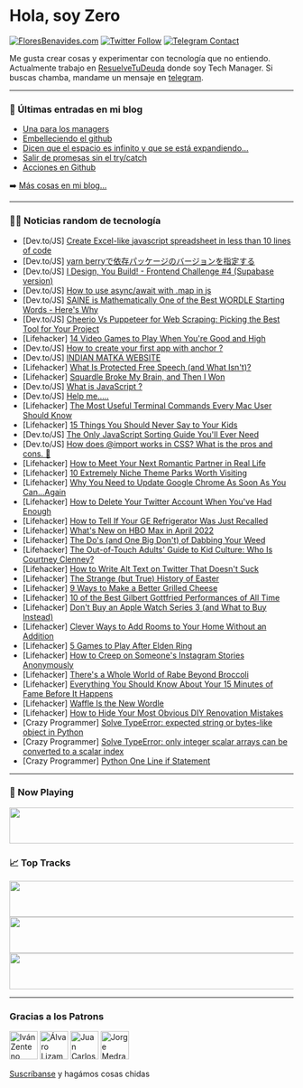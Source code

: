 # Hola, soy Zero

[![FloresBenavides.com](https://img.shields.io/website?down_message=oops&label=MiBlog&style=for-the-badge&up_message=online&url=https%3A%2F%2Ffloresbenavides.com)](https://floresbenavides.com) [![Twitter Follow](https://img.shields.io/twitter/follow/ZeroDragon?color=%231DA1F2&label=Follow&logo=twitter&logoColor=ffffff&style=for-the-badge)](https://twitter.com/zerodragon) [![Telegram Contact](https://img.shields.io/badge/escr%C3%ADbeme-ZeroDragon-%2326A5E4?style=for-the-badge&logo=telegram)](https://t.me/zerodragon)

Me gusta crear cosas y experimentar con tecnología que no entiendo.
Actualmente trabajo en [ResuelveTuDeuda](http://github.com/resuelve) donde soy Tech Manager.
Si buscas chamba, mandame un mensaje en [telegram](https://t.me/zerodragon).

---

### 📕 Últimas entradas en mi blog
<!-- BLOG-POST-LIST:START -->
- [Una para los managers](https://floresbenavides.com/una-para-los-managers/)
- [Embelleciendo el github](https://floresbenavides.com/embelleciendo-el-github/)
- [Dicen que el espacio es infinito y que se está expandiendo…](https://floresbenavides.com/dicen-que-el-espacio-es-infinito-y-que-se-esta-expandiendo/)
- [Salir de promesas sin el try/catch](https://floresbenavides.com/salir-de-promesas-sin-el-try-catch/)
- [Acciones en Github](https://floresbenavides.com/acciones-en-github/)
<!-- BLOG-POST-LIST:END -->

➡️ [Más cosas en mi blog...](https://floresbenavides.com)

---

### 👨‍💻 Noticias random de tecnología
<!-- TECH-POSTS:START -->
- [Dev.to/JS] [Create Excel-like javascript spreadsheet in less than 10 lines of code](https://dev.to/zyc9012/create-excel-like-javascript-spreadsheet-in-less-than-10-lines-of-code-4a5o)
- [Dev.to/JS] [yarn berryで依存パッケージのバージョンを指定する](https://dev.to/yutagoto/yarn-berrydeyi-cun-patukezinobaziyonwozhi-ding-suru-3bph)
- [Dev.to/JS] [I Design, You Build! - Frontend Challenge #4 &lpar;Supabase version&rpar;](https://dev.to/zernonia/i-design-you-build-frontend-challenge-4-supabase-version-2afm)
- [Dev.to/JS] [How to use async/await with .map in js](https://dev.to/jordandev/how-to-use-asyncawait-with-map-in-js-2ena)
- [Dev.to/JS] [SAINE is Mathematically One of the Best WORDLE Starting Words - Here&#39;s Why](https://dev.to/uilicious/saine-is-mathematically-one-of-the-best-wordle-starting-words-heres-why-2396)
- [Dev.to/JS] [Cheerio Vs Puppeteer for Web Scraping: Picking the Best Tool for Your Project](https://dev.to/zoltan/cheerio-vs-puppeteer-for-web-scraping-picking-the-best-tool-for-your-project-4dkl)
- [Lifehacker] [14 Video Games to Play When You&#39;re Good and High](https://lifehacker.com/14-video-games-to-play-when-youre-good-and-high-1848800192)
- [Dev.to/JS] [How to create your first app with anchor ?](https://dev.to/chroniques_decentralisees/how-to-create-your-first-app-with-anchor--1b8h)
- [Dev.to/JS] [INDIAN MATKA WEBSITE](https://dev.to/indianmatkasattaa/indian-matka-website-18af)
- [Lifehacker] [What Is Protected Free Speech &lpar;and What Isn&#39;t&rpar;?](https://lifehacker.com/what-is-protected-free-speech-and-what-isnt-1848799655)
- [Lifehacker] [Squardle Broke My Brain, and Then I Won](https://lifehacker.com/squardle-broke-my-brain-and-then-i-won-1848799909)
- [Dev.to/JS] [What is JavaScript ?](https://dev.to/gsharma010/what-is-javascript--5b69)
- [Dev.to/JS] [Help me.....](https://dev.to/albin_n_j/help-me-16e7)
- [Lifehacker] [The Most Useful Terminal Commands Every Mac User Should Know](https://lifehacker.com/the-most-useful-terminal-commands-every-mac-user-should-1848799083)
- [Lifehacker] [15 Things You Should Never Say to Your Kids](https://lifehacker.com/15-things-you-should-never-say-to-your-kids-1848798130)
- [Dev.to/JS] [The Only JavaScript Sorting Guide You&#39;ll Ever Need](https://dev.to/gregorygaines/the-only-javascript-sorting-guide-youll-ever-need-ibp)
- [Dev.to/JS] [How does @import works in CSS? What is the pros and cons. 🤔](https://dev.to/jasmin/how-does-import-works-in-css-what-is-the-pros-and-cons-136c)
- [Lifehacker] [How to Meet Your Next Romantic Partner in Real Life](https://lifehacker.com/how-to-meet-your-next-romantic-partner-in-real-life-1848799065)
- [Lifehacker] [10 Extremely Niche Theme Parks Worth Visiting](https://lifehacker.com/10-extremely-niche-theme-parks-worth-visiting-1848798853)
- [Lifehacker] [Why You Need to Update Google Chrome As Soon As You Can...Again](https://lifehacker.com/why-you-need-to-update-google-chrome-as-soon-as-you-can-1848798753)
- [Lifehacker] [How to Delete Your Twitter Account When You&#39;ve Had Enough](https://lifehacker.com/how-to-delete-your-twitter-account-when-youve-had-enoug-1848798491)
- [Lifehacker] [How to Tell If Your GE Refrigerator Was Just Recalled](https://lifehacker.com/how-to-tell-if-your-ge-refrigerator-was-just-recalled-1848798212)
- [Lifehacker] [What&#39;s New on HBO Max in April 2022](https://lifehacker.com/whats-new-on-hbo-max-in-april-2022-1848699493)
- [Lifehacker] [The Do&#39;s &lpar;and One Big Don&#39;t&rpar; of Dabbing Your Weed](https://lifehacker.com/the-dos-and-one-big-dont-of-dabbing-your-weed-1848798326)
- [Lifehacker] [The Out-of-Touch Adults&#39; Guide to Kid Culture: Who Is Courtney Clenney?](https://lifehacker.com/the-out-of-touch-adults-guide-to-kid-culture-who-is-co-1848797474)
- [Lifehacker] [How to Write Alt Text on Twitter That Doesn&#39;t Suck](https://lifehacker.com/how-to-write-alt-text-on-twitter-that-doesnt-suck-1848795663)
- [Lifehacker] [The Strange &lpar;but True&rpar; History of Easter](https://lifehacker.com/the-strange-but-true-history-of-easter-1848796462)
- [Lifehacker] [9 Ways to Make a Better Grilled Cheese](https://lifehacker.com/9-ways-to-make-a-better-grilled-cheese-1848795225)
- [Lifehacker] [10 of the Best Gilbert Gottfried Performances of All Time](https://lifehacker.com/10-of-the-best-gilbert-gottfried-performances-of-all-ti-1848792699)
- [Lifehacker] [Don&#39;t Buy an Apple Watch Series 3 &lpar;and What to Buy Instead&rpar;](https://lifehacker.com/dont-buy-an-apple-watch-series-3-and-what-to-buy-inste-1848794906)
- [Lifehacker] [Clever Ways to Add Rooms to Your Home Without an Addition](https://lifehacker.com/clever-ways-to-add-rooms-to-your-home-without-an-additi-1848794324)
- [Lifehacker] [5 Games to Play After Elden Ring](https://lifehacker.com/5-games-to-play-after-elden-ring-1848794932)
- [Lifehacker] [How to Creep on Someone&#39;s Instagram Stories Anonymously](https://lifehacker.com/how-to-creep-on-someones-instagram-stories-anonymously-1848794616)
- [Lifehacker] [There&#39;s a Whole World of Rabe Beyond Broccoli](https://lifehacker.com/theres-a-whole-world-of-rabe-beyond-broccoli-1848791429)
- [Lifehacker] [Everything You Should Know About Your 15 Minutes of Fame Before It Happens](https://lifehacker.com/everything-you-should-know-about-your-15-minutes-of-fam-1848794180)
- [Lifehacker] [Waffle Is the New Wordle](https://lifehacker.com/waffle-is-the-new-wordle-1848793653)
- [Lifehacker] [How to Hide Your Most Obvious DIY Renovation Mistakes](https://lifehacker.com/how-to-hide-your-most-obvious-diy-renovation-mistakes-1848793305)
- [Crazy Programmer] [Solve TypeError: expected string or bytes-like object in Python](https://www.thecrazyprogrammer.com/2022/04/expected-string-or-bytes-like-object.html)
- [Crazy Programmer] [Solve TypeError: only integer scalar arrays can be converted to a scalar index](https://www.thecrazyprogrammer.com/2022/04/only-integer-scalar-arrays-can-be-converted-to-a-scalar-index.html)
- [Crazy Programmer] [Python One Line if Statement](https://www.thecrazyprogrammer.com/2022/04/python-one-line-if.html)<!-- TECH-POSTS:END -->

---

### 🎵 Now Playing
<a href="https://spotify-now-playing-dun.vercel.app/now-playing?open"><img src="https://spotify-now-playing-dun.vercel.app/now-playing" width="540" height="64"></a>

### 📈 Top Tracks
<a href="https://spotify-now-playing-dun.vercel.app/top-tracks?i=1&open"><img src="https://spotify-now-playing-dun.vercel.app/top-tracks?i=1" width="540" height="64"></a>
<a href="https://spotify-now-playing-dun.vercel.app/top-tracks?i=2&open"><img src="https://spotify-now-playing-dun.vercel.app/top-tracks?i=2" width="540" height="64"></a>
<a href="https://spotify-now-playing-dun.vercel.app/top-tracks?i=3&open"><img src="https://spotify-now-playing-dun.vercel.app/top-tracks?i=3" width="540" height="64"></a>

---

### Gracias a los Patrons
[<img src="https://avatars.githubusercontent.com/u/243380?v=4" alt="Iván Zenteno" width="50px">](https://github.com/k001) [<img src="https://avatars.githubusercontent.com/u/19955639?v=4" alt="Álvaro Lizama" width="50px">](https://github.com/alvarolizama) [<img src="https://avatars.githubusercontent.com/u/2718753?v=4" alt="Juan Carlos Ruiz" width="50px">](https://github.com/JuanCrg90) [<img src="https://avatars.githubusercontent.com/u/37025?v=4" alt="Jorge Medrano" width="50px">](https://github.com/h1pp1e) 

[Suscríbanse](https://www.patreon.com/zerodragon) y hagámos cosas chidas
